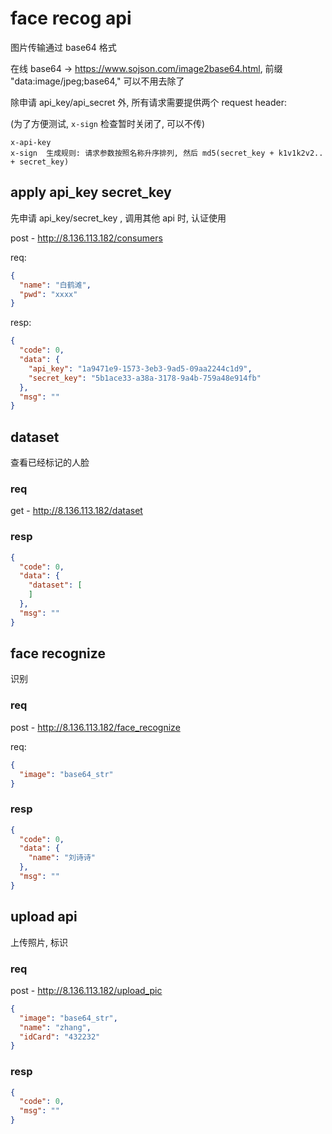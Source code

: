 # face recog api

图片传输通过 base64 格式

在线 base64 -> https://www.sojson.com/image2base64.html, 前缀 "data:image/jpeg;base64," 可以不用去除了

除申请 api_key/api_secret 外, 所有请求需要提供两个 request header: 

(为了方便测试, `x-sign` 检查暂时关闭了, 可以不传)

```
x-api-key
x-sign  生成规则: 请求参数按照名称升序排列, 然后 md5(secret_key + k1v1k2v2.. + secret_key)
```

## apply api_key secret_key

先申请 api_key/secret_key , 调用其他 api 时, 认证使用

post - http://8.136.113.182/consumers

req:

```json
{
  "name": "白鹤滩",
  "pwd": "xxxx"
}
```

resp:

```json
{
  "code": 0,
  "data": {
    "api_key": "1a9471e9-1573-3eb3-9ad5-09aa2244c1d9",
    "secret_key": "5b1ace33-a38a-3178-9a4b-759a48e914fb"
  },
  "msg": ""
}
```

## dataset

查看已经标记的人脸

### req

get - http://8.136.113.182/dataset

### resp

```json
{
  "code": 0,
  "data": {
    "dataset": [
    ]
  },
  "msg": ""
}
```

## face recognize

识别

### req

post - http://8.136.113.182/face_recognize

req:

```json
{
  "image": "base64_str"
}
```

### resp

```json
{
  "code": 0,
  "data": {
    "name": "刘诗诗"
  },
  "msg": ""
}
```

## upload api

上传照片, 标识

### req

post - http://8.136.113.182/upload_pic

```json
{
  "image": "base64_str",
  "name": "zhang",
  "idCard": "432232"
}
```

### resp

```json
{
  "code": 0,
  "msg": ""
}
```
